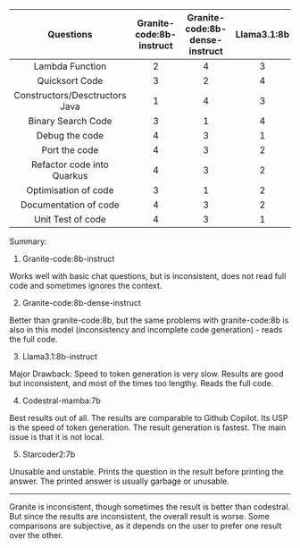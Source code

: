 | Questions | Granite-code:8b-instruct | Granite-code:8b-dense-instruct | Llama3.1:8b | Codestral-Mamba:7b | Starcoder2:7b |
| :----: | :----: | :----: | :----: | :----: | :----: |
| Lambda Function | 2 | 4 | 3 | 1 | 5 |
| Quicksort Code | 3 | 2 | 4 | 1 | 5 |
| Constructors/Desctructors Java | 1 | 4 | 3 | 2 | 5 |
| Binary Search Code | 3 | 1 | 4 | 2 | 5 |
| Debug the code | 4 | 3 | 1 | 2 | 5 |
| Port the code | 4 | 3 | 2 | 1 | 5 |
| Refactor code into Quarkus | 4 | 3 | 2 | 1 | 5 |
| Optimisation of code | 3 | 1 | 2 | 4 | 5 |
| Documentation of code | 4 | 3 | 2 | 1 | 5 |
| Unit Test of code | 4 | 3 | 1 | 2 | 5 |


Summary:

1. Granite-code:8b-instruct

Works well with basic chat questions, but is inconsistent, does not read full code and sometimes ignores the context.

2. Granite-code:8b-dense-instruct

Better than granite-code:8b, but the same problems with granite-code:8b is also in this model (inconsistency and incomplete code generation) - reads the full code.

3. Llama3.1:8b-instruct

Major Drawback: Speed to token generation is very slow. Results are good but inconsistent, and most of the times too lengthy. Reads the full code.

4. Codestral-mamba:7b

Best results out of all. The results are comparable to Github Copilot. Its USP is the speed of token generation. The result generation is fastest. The main issue is that it is not local.

5. Starcoder2:7b

Unusable and unstable. Prints the question in the result before printing the answer. The printed answer is usually garbage or unusable.

---------------------------------------------------------------------------------------------------

Granite is inconsistent, though sometimes the result is better than codestral. But since the results are inconsistent, the overall result is worse.
Some comparisons are subjective, as it depends on the user to prefer one result over the other.
